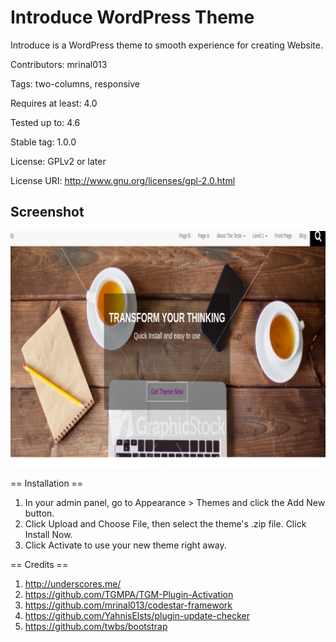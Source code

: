 # Introduce WordPress Theme
Introduce is a WordPress theme to smooth experience for creating Website.

Contributors: mrinal013

Tags: two-columns, responsive

Requires at least: 4.0

Tested up to: 4.6

Stable tag: 1.0.0

License: GPLv2 or later

License URI: http://www.gnu.org/licenses/gpl-2.0.html

## Screenshot
![Alt text](/screenshot.png?raw=true "Optional Title")

== Installation ==

1. In your admin panel, go to Appearance > Themes and click the Add New button.
2. Click Upload and Choose File, then select the theme's .zip file. Click Install Now.
3. Click Activate to use your new theme right away.

== Credits ==

1. http://underscores.me/
2. https://github.com/TGMPA/TGM-Plugin-Activation
3. https://github.com/mrinal013/codestar-framework
4. https://github.com/YahnisElsts/plugin-update-checker
5. https://github.com/twbs/bootstrap
